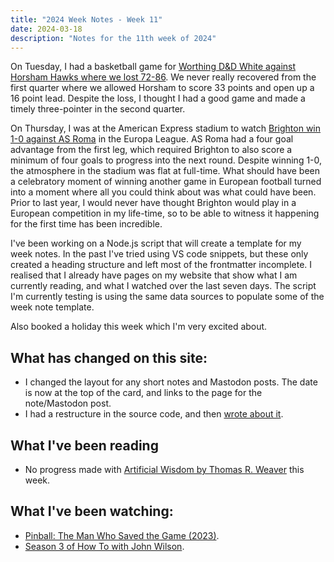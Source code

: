 ```yaml
---
title: "2024 Week Notes - Week 11"
date: 2024-03-18
description: "Notes for the 11th week of 2024"
---
```


On Tuesday, I had a basketball game for [Worthing D&D White against Horsham Hawks where we lost 72-86](https://www.basketballsussex.co.uk/match/35866828.html). We never really recovered from the first quarter where we allowed Horsham to score 33 points and open up a 16 point lead. Despite the loss, I thought I had a good game and made a timely three-pointer in the second quarter.

On Thursday, I was at the American Express stadium to watch [Brighton win 1-0 against AS Roma](https://www.brightonandhovealbion.com/news/3933330/europa-league-dream-over-but-albion-finish-on-a-high) in the Europa League.  AS Roma had a four goal advantage from the first leg, which required Brighton to also score a minimum of four goals to progress into the next round. Despite winning 1-0, the atmosphere in the stadium was flat at full-time. What should have been a celebratory moment of winning another game in European football turned into a moment where all you could think about was what could have been. Prior to last year, I would never have thought Brighton would play in a European competition in my life-time, so to be able to witness it happening for the first time has been incredible.

I've been working on a Node.js script that will create a template for my week notes. In the past I've tried using VS code snippets, but these only created a heading structure and left most of the frontmatter incomplete. I realised that I already have pages on my website that show what I am currently reading, and what I watched over the last seven days. The script I'm currently testing is using the same data sources to populate some of the week note template.

Also booked a holiday this week which I'm very excited about.

## What has changed on this site:

- I changed the layout for any short notes and Mastodon posts. The date is now at the top of the card, and links to the page for the note/Mastodon post.
- I had a restructure in the source code, and then [wrote about it](/journal/2024/how-i-eleventy/).

## What I've been reading

- No progress made with [Artificial Wisdom by Thomas R. Weaver](/reading#now) this week.

## What I've been watching:

- [Pinball: The Man Who Saved the Game (2023)](https://www.themoviedb.org/movie/855262).
- [Season 3 of How To with John Wilson](https://www.themoviedb.org/tv/110971/season/3).